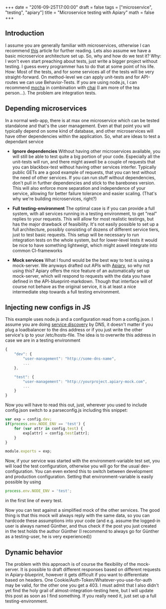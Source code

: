 +++
date = "2016-09-25T17:00:00"
draft = false
tags = ["microservice", "testing", "apiary"]
title = "Microservice testing with Apiary"
math = false
+++

## Introduction
I assume you are generally familiar with microservices, otherwise I can recommend [this](http://martinfowler.com/articles/microservices.html) article for further reading. Lets also assume we have a basic microservice architecture set up. So, why and how do we test it? Why: I won't even start preaching about tests, just write a bigger project without testing. I guess every programmer has to do that at some point of his life. How: Most of the tests, and for some services all of the tests will be very straight-forward. On method-level we can apply unit-tests and for API-routes we can use Behavior-Tests. If you are using node.js, I can recommend [mocha](https://mochajs.org/) in combination with [chai](http://chaijs.com/) (I am more of the tea person...). The problem are integration tests.

## Depending microservices
In a normal web-app, there is at max one microservice which can be tested standalone and that's the user management. Even at that point you will typically depend on some kind of database, and other microservices will have other dependencies within the application. So, what are ideas to test a dependant service

* **Ignore dependencies** Without having other microservices available, you will still be able to test quite a big portion of your code. Especially all the unit-tests will run, and there might aswell be a couple of requests that you can blackbox-test without having other services interfer. Typically public GETs are a good example of requests, that you can test without the need of other services. If you can run stuff without dependencies, don't pull in further dependencies and stick to the barebones version. This will also enforce more separation and independence of your service, allowing for better failure tolerance and easier scaling. (That's why we're building microservices, right?)

* **Full testing-environment** The optimal case is if you can provide a full system, with all services running in a testing environment, to get "real" replies to your requests. This will allow for most realistic testings, but has the major drawback of feasibility. It's not easily possible to set up a full architecture, possibly consisting of dozens of different service tiers, just to test basic requests. This setup will be necessary to run integration tests on the whole system, but for lower-level tests it would be nice to have something lightweigt, which might aswell integrate into common CI-frameworks

* **Mock services** What I found would be the best way to test is using a mock-server. We anyways drafted out APIs with [Apiary](https://apiary.io), so why not using this? Apiary offers the nice feature of an automatically set up mock-server, which will respond to requests with the data you have defined in the API-blueprint-markdown. Though that interface will of course not behave as the original service, it is at least a nice intermediate step towards a full testing environment.

## Injecting new configs in JS
This example uses node.js and a configuration read from a config.json. I assume you are doing [service discovery](https://www.nginx.com/blog/service-discovery-in-a-microservices-architecture/) by DNS, it doesn't matter if you plug a loadbalancer to the dns address or if you just write the other service's ip to your /etc/hosts-file. The idea is to overwrite this address in case we are in a testing environment
```javascript
{
	"dev": {
		"user-management": "http://some-dns-name",
		...
	},

	"test": {
		"user-management": "http://yourproject.apiary-mock.com",
		...
	}
}
```

Now you will have to read this out, just, wherever you used to include config.json switch to a parseconfig.js including this snippet:
```javascript
var exp = config.dev;
if(process.env.NODE_ENV == 'test') {
	for (var attr in config.test) {
		exp[attr] = config.test[attr];
	}
}

module.exports = exp;
```

Now, if your service was started with the environment-variable test set, you will load the test configuration, otherwise you will go for the usual dev-configuration. You can even extend this to switch between development and production configuration. Setting that environment-variable is easily possible by using
```javascript
process.env.NODE_ENV = 'test';
```
in the first line of every test.

Now you can test against a simplified mock of the other services. The good thing is that this mock will always reply with the same data, so you can hardcode these assumptions into your code (and e.g. assume the logged-in user is always named Günther, and thus check if the post you just created in the test holds the author Günther (I recommend to always go for Günther as a testing-user, he is very experienced))

## Dynamic behavior
The problem with this approach is of course the flexibility of the mock-server. It is possible to draft different responses based on different requests in Apiary-blueprint, however it gets difficult if you want to differentiate based on headers. One Cookie/Auth-Token/Whatever-you-use-for-auth may be valid, for the other one you get a 403. I must admit that I also didn't yet find the holy grail of almost-integration-testing here, but I will update this post as soon as I find something. If you really need it, just set up a full testing-environment.